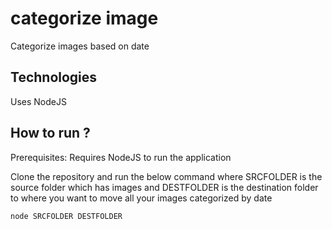 # categorize image

Categorize images based on date

## Technologies

Uses NodeJS

## How to run ?

Prerequisites: Requires NodeJS to run the application

Clone the repository and run the below command where SRCFOLDER is the source folder which has images and DESTFOLDER is the destination folder to where you want to move all your images categorized by date

`node SRCFOLDER DESTFOLDER`
